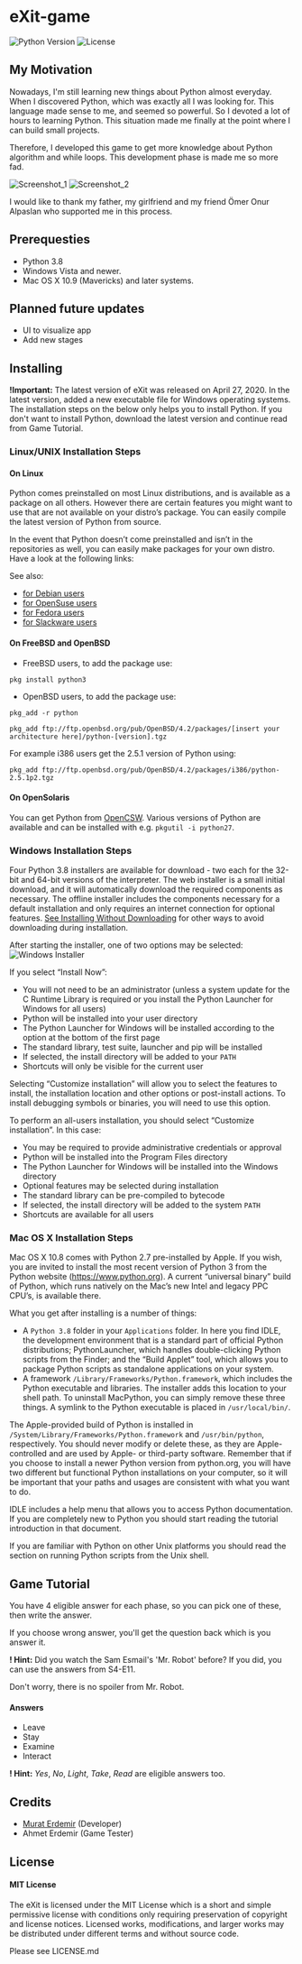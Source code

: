# eXit-game
![Python Version](https://img.shields.io/badge/Python-3.8-blue)
![License](https://img.shields.io/github/license/mrterdemir/eXit-game)

## My Motivation
Nowadays, I'm still learning new things about Python almost everyday. When I discovered Python, which was exactly all I was looking for. This language made sense to me, and seemed so powerful. So I devoted a lot of hours to learning Python. This situation made me finally at the point where I can build small projects.

Therefore, I developed this game to get more knowledge about Python algorithm and while loops. This development phase is made me so more fad.

![Screenshot_1](https://erdemirmurat.com/img/article/exit-1.png)
![Screenshot_2](https://erdemirmurat.com/img/article/exit-2.png)

I would like to thank my father, my girlfriend and my friend Ömer Onur Alpaslan who supported me in this process.

## Prerequesties
- Python 3.8
- Windows Vista and newer.
- Mac OS X 10.9 (Mavericks) and later systems.

## Planned future updates
- UI to visualize app
- Add new stages

## Installing
**!Important:** The latest version of eXit was released on April 27, 2020. In the latest version, added a new executable file for Windows operating systems. The installation steps on the below only helps you to install Python. If you don't want to install Python, download the latest version and continue read from Game Tutorial.

### Linux/UNIX Installation Steps
#### On Linux
Python comes preinstalled on most Linux distributions, and is available as a package on all others. However there are certain features you might want to use that are not available on your distro’s package. You can easily compile the latest version of Python from source.

In the event that Python doesn’t come preinstalled and isn’t in the repositories as well, you can easily make packages for your own distro. Have a look at the following links:

See also:

- [for Debian users](https://www.debian.org/doc/manuals/maint-guide/first.en.html)
- [for OpenSuse users](https://en.opensuse.org/Portal:Packaging)
- [for Fedora users](https://docs.fedoraproject.org//en-US/Fedora_Draft_Documentation/0.1/html/RPM_Guide/ch-creating-rpms.html)
- [for Slackware users](http://www.slackbook.org/html/package-management-making-packages.html)
#### On FreeBSD and OpenBSD
- FreeBSD users, to add the package use:

```pkg install python3```

- OpenBSD users, to add the package use:

```pkg_add -r python```

```pkg_add ftp://ftp.openbsd.org/pub/OpenBSD/4.2/packages/[insert your architecture here]/python-[version].tgz```

For example i386 users get the 2.5.1 version of Python using:

```pkg_add ftp://ftp.openbsd.org/pub/OpenBSD/4.2/packages/i386/python-2.5.1p2.tgz```

#### On OpenSolaris
You can get Python from [OpenCSW](https://www.opencsw.org/). Various versions of Python are available and can be installed with e.g. ```pkgutil -i python27```.

### Windows Installation Steps
Four Python 3.8 installers are available for download - two each for the 32-bit and 64-bit versions of the interpreter. The web installer is a small initial download, and it will automatically download the required components as necessary. The offline installer includes the components necessary for a default installation and only requires an internet connection for optional features. [See Installing Without Downloading](https://docs.python.org/3/using/windows.html#install-layout-option) for other ways to avoid downloading during installation.

After starting the installer, one of two options may be selected:
![Windows Installer](https://docs.python.org/3/_images/win_installer.png)

If you select “Install Now”:

- You will not need to be an administrator (unless a system update for the C Runtime Library is required or you install the Python Launcher for Windows for all users)
- Python will be installed into your user directory
- The Python Launcher for Windows will be installed according to the option at the bottom of the first page
- The standard library, test suite, launcher and pip will be installed
- If selected, the install directory will be added to your ```PATH```
- Shortcuts will only be visible for the current user

Selecting “Customize installation” will allow you to select the features to install, the installation location and other options or post-install actions. To install debugging symbols or binaries, you will need to use this option.

To perform an all-users installation, you should select “Customize installation”. In this case:

- You may be required to provide administrative credentials or approval
- Python will be installed into the Program Files directory
- The Python Launcher for Windows will be installed into the Windows directory
- Optional features may be selected during installation
- The standard library can be pre-compiled to bytecode
- If selected, the install directory will be added to the system ```PATH```
- Shortcuts are available for all users

### Mac OS X Installation Steps
Mac OS X 10.8 comes with Python 2.7 pre-installed by Apple. If you wish, you are invited to install the most recent version of Python 3 from the Python website (https://www.python.org). A current “universal binary” build of Python, which runs natively on the Mac’s new Intel and legacy PPC CPU’s, is available there.

What you get after installing is a number of things:

- A ```Python 3.8``` folder in your ```Applications``` folder. In here you find IDLE, the development environment that is a standard part of official Python distributions; PythonLauncher, which handles double-clicking Python scripts from the Finder; and the “Build Applet” tool, which allows you to package Python scripts as standalone applications on your system.
- A framework ```/Library/Frameworks/Python.framework```, which includes the Python executable and libraries. The installer adds this location to your shell path. To uninstall MacPython, you can simply remove these three things. A symlink to the Python executable is placed in ```/usr/local/bin/```.

The Apple-provided build of Python is installed in ```/System/Library/Frameworks/Python.framework``` and ```/usr/bin/python```, respectively. You should never modify or delete these, as they are Apple-controlled and are used by Apple- or third-party software. Remember that if you choose to install a newer Python version from python.org, you will have two different but functional Python installations on your computer, so it will be important that your paths and usages are consistent with what you want to do.

IDLE includes a help menu that allows you to access Python documentation. If you are completely new to Python you should start reading the tutorial introduction in that document.

If you are familiar with Python on other Unix platforms you should read the section on running Python scripts from the Unix shell.

## Game Tutorial
You have 4 eligible answer for each phase, so you can pick one of these, then write the answer.

If you choose wrong answer, you'll get the question back which is you answer it.

**! Hint:**
Did you watch the Sam Esmail's 'Mr. Robot' before? If you did, you can use the answers from S4-E11.

Don't worry, there is no spoiler from Mr. Robot.

#### Answers
- Leave
- Stay
- Examine
- Interact

**! Hint:**
_Yes_, _No_, _Light_, _Take_, _Read_ are eligible answers too.

## Credits
- [Murat Erdemir](https://github.com/mrterdemir) (Developer)
- Ahmet Erdemir (Game Tester)

## License
#### MIT License
The eXit is licensed under the MIT License which is a short and simple permissive license with conditions only requiring preservation of copyright and license notices. Licensed works, modifications, and larger works may be distributed under different terms and without source code.

Please see LICENSE.md
